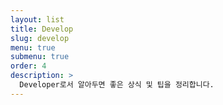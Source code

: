 ```yaml
---
layout: list
title: Develop
slug: develop
menu: true
submenu: true
order: 4
description: >
  Developer로서 알아두면 좋은 상식 및 팁을 정리합니다.
---
```


